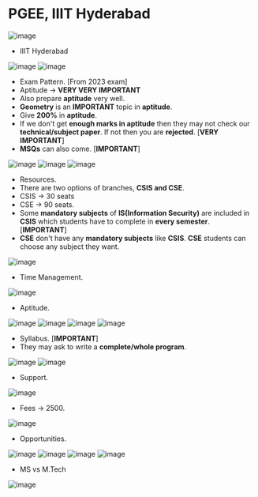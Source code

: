 # PGEE, IIIT Hyderabad

![image](https://github.com/arghanath007/Data-Structure-and-Algorithms/assets/54589605/18e5e7ad-50f5-4755-a62b-3e3f8de7b1ba)

* IIIT Hyderabad

![image](https://github.com/arghanath007/Data-Structure-and-Algorithms/assets/54589605/83eaf116-18c7-46dc-bf1b-b8d720119487)
![image](https://github.com/arghanath007/Data-Structure-and-Algorithms/assets/54589605/8d3e7c65-b5d6-4313-b9c6-be654de81e80)

* Exam Pattern. [From 2023 exam]
* Aptitude -> **VERY VERY IMPORTANT**
* Also prepare **aptitude** very well.
* **Geometry** is an **IMPORTANT** topic in **aptitude**.
* Give **200%** in **aptitude**.
* If we don't get **enough marks in aptitude** then they may not check our **technical/subject paper**. If not then you are **rejected**. [**VERY IMPORTANT**]
* **MSQs** can also come. [**IMPORTANT**]

![image](https://github.com/arghanath007/Data-Structure-and-Algorithms/assets/54589605/0dff23a0-0951-401f-b5f3-f799051e89b2)
![image](https://github.com/arghanath007/Data-Structure-and-Algorithms/assets/54589605/015b923c-51d8-462e-bdc7-890a0bca4ab9)
![image](https://github.com/arghanath007/Data-Structure-and-Algorithms/assets/54589605/a89c9978-e210-4a9e-8e64-1aa907ae66ed)

* Resources.
* There are two options of branches, **CSIS and CSE**.
* CSIS -> 30 seats
* CSE -> 90 seats.
* Some **mandatory subjects** of **IS(Information Security)** are included in **CSIS** which students have to complete in **every semester**. [**IMPORTANT**]
* **CSE** don't have any **mandatory subjects** like **CSIS**. **CSE** students can choose any subject they want.

![image](https://github.com/arghanath007/Data-Structure-and-Algorithms/assets/54589605/eee909ed-1f3a-4bfc-be75-fcdaa5f3c515)

* Time Management.

![image](https://github.com/arghanath007/Data-Structure-and-Algorithms/assets/54589605/0b60c406-ed28-4c12-ab4f-d7caf04c429c)

* Aptitude.

![image](https://github.com/arghanath007/Data-Structure-and-Algorithms/assets/54589605/14d7147a-af83-46d0-9ca3-7e2492ecc539)
![image](https://github.com/arghanath007/Data-Structure-and-Algorithms/assets/54589605/d78c7ea5-618d-44c8-adc6-5933f5226d5d)
![image](https://github.com/arghanath007/Data-Structure-and-Algorithms/assets/54589605/f017ddd6-f740-494a-9351-e65abd13d7a8)
![image](https://github.com/arghanath007/Data-Structure-and-Algorithms/assets/54589605/9776b833-6fd4-4db7-a8df-f7cfcbff0364)

* Syllabus. [**IMPORTANT**]
* They may ask to write a **complete/whole program**.

![image](https://github.com/arghanath007/Data-Structure-and-Algorithms/assets/54589605/d070b894-5bf5-47fc-9540-10d55ba1fb46)
![image](https://github.com/arghanath007/Data-Structure-and-Algorithms/assets/54589605/df60eb8e-1cb9-42a1-98e1-6a4fc6d0d2ae)

* Support.

![image](https://github.com/arghanath007/Data-Structure-and-Algorithms/assets/54589605/3a23434d-fb20-485f-803a-baaefcd45b9d)

* Fees -> 2500.

![image](https://github.com/arghanath007/Data-Structure-and-Algorithms/assets/54589605/77a4fe58-3280-4fb5-b670-d3fbffc688ca)

* Opportunities.

![image](https://github.com/arghanath007/Data-Structure-and-Algorithms/assets/54589605/dd6adb19-14c8-4c43-b54c-3895e8769747)
![image](https://github.com/arghanath007/Data-Structure-and-Algorithms/assets/54589605/e3457785-effc-46df-a8a6-bdf754fbbb09)
![image](https://github.com/arghanath007/Data-Structure-and-Algorithms/assets/54589605/a2c6c104-e56e-46a6-9606-6b53f4eecf92)
![image](https://github.com/arghanath007/Data-Structure-and-Algorithms/assets/54589605/61077c2d-affc-49d0-ae49-d8b90e147d70)

* MS vs M.Tech

![image](https://github.com/arghanath007/Data-Structure-and-Algorithms/assets/54589605/9fa3bea1-8293-4332-ae66-3c049f07fba2)





































